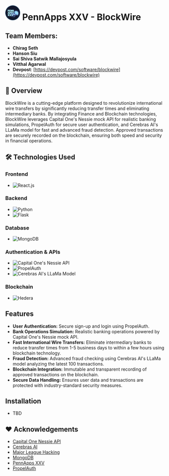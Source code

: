 # <img src="./images/pennapps-logo.png" width="47" height="47" alt="PennApps logo"/> PennApps XXV - BlockWire

## Team Members:
 - **Chirag Seth**
 - **Hanson Siu**
 - **Sai Shiva Satwik Mallajosyula**
 - **Vitthal Agarwal**
 - **Devpost**: [https://devpost.com/software/blockwire](https://devpost.com/software/blockwire)

## 📖 Overview
BlockWire is a cutting-edge platform designed to revolutionize international wire transfers by significantly reducing transfer times and eliminating intermediary banks. By integrating Finance and Blockchain technologies, BlockWire leverages Capital One's Nessie mock API for realistic banking simulations, PropelAuth for secure user authentication, and Cerebras AI's LLaMa model for fast and advanced fraud detection. Approved transactions are securely recorded on the blockchain, ensuring both speed and security in financial operations.

## 🛠️ Technologies Used

### **Frontend**
- ![React.js](https://img.shields.io/badge/React.js-61DAFB?logo=react&logoColor=white&style=flat-square)

### **Backend**
- ![Python](https://img.shields.io/badge/Python-3776AB?logo=python&logoColor=white&style=flat-square)
- ![Flask](https://img.shields.io/badge/Flask-000000?logo=flask&logoColor=white&style=flat-square)

### **Database**
- ![MongoDB](https://img.shields.io/badge/MongoDB-47A248?logo=mongodb&logoColor=white&style=flat-square)

### **Authentication & APIs**
- ![Capital One's Nessie API](https://img.shields.io/badge/Nessie%20API-004B87?style=flat-square)
- ![PropelAuth](https://img.shields.io/badge/PropelAuth-blue?style=flat-square)
- ![Cerebras AI's LLaMa Model](https://img.shields.io/badge/Cerebras%20AI%20LLaMa-orange?style=flat-square)

### **Blockchain**
- ![Hedera](https://img.shields.io/badge/Hedera-2E2E2E?logo=hedera&logoColor=white&style=flat-square)

## **Features**
 - **User Authentication:** Secure sign-up and login using PropelAuth.
 - **Bank Operations Simulation:** Realistic banking operations powered by Capital One's Nessie mock API.
 - **Fast International Wire Transfers:** Eliminate intermediary banks to reduce transfer times from 1-5 business days to within a few hours using blockchain technology.
 - **Fraud Detection:** Advanced fraud checking using Cerebras AI's LLaMa model analyzing the latest 100 transactions.
 - **Blockchain Integration:** Immutable and transparent recording of approved transactions on the blockchain.
 - **Secure Data Handling:** Ensures user data and transactions are protected with industry-standard security measures.

## **Installation**
 - TBD

## ❤️ **Acknowledgements**
 - [Capital One Nessie API](http://api.nessieisreal.com/)
 - [Cerebras AI](https://cerebras.ai/)
 - [Major League Hacking](https://mlh.io/)
 - [MongoDB](https://www.mongodb.com/)
 - [PennApps XXV](https://pennapps.com/)
 - [PropelAuth](https://propelauth.com/)
